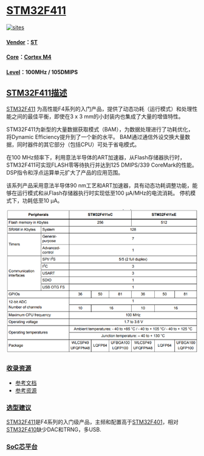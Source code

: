 ﻿# [STM32F411](https://github.com/SoCXin/STM32F411)

[![sites](http://182.61.61.133/link/resources/SoC.png)](http://www.SoC.Xin) 

#### [Vendor](https://github.com/SoCXin/Vendor)：[ST](https://github.com/SoCXin/ST)
#### [Core](https://github.com/SoCXin/Cortex)：[Cortex M4](https://github.com/SoCXin/CM4) 
#### [Level](https://github.com/SoCXin/Level)：100MHz /  105DMIPS

## [STM32F411描述](https://github.com/SoCXin/STM32F411/wiki) 

[STM32F411](https://github.com/SoCXin/STM32F411) 为高性能F4系列的入门产品，提供了动态功耗（运行模式）和处理性能之间的最佳平衡，即使在3 x 3 mm的小封装内也集成了大量的增值特性。

STM32F411为新型的大量数据获取模式（BAM），为数据处理进行了功耗优化，将Dynamic Efficiency提升到了一个新的水平。 BAM通过通信外设交换大量数据，同时器件的其它部分（包括CPU）可处于省电模式。

在100 MHz频率下，利用意法半导体的ART加速器，从Flash存储器执行时，STM32F411可实现FLASH零等待执行并达到125 DMIPS/339 CoreMark的性能。 DSP指令和浮点运算单元扩大了产品的应用范围。

该系列产品采用意法半导体90 nm工艺和ART加速器，具有动态功耗调整功能，能够在运行模式和从Flash存储器执行时实现低至100 µA/MHz的电流消耗。 停机模式下，功耗低至10 µA。

[![sites](docs/STM32F411.png)](https://my.st.com/content/my_st_com/zh/products/microcontrollers-microprocessors/stm32-32-bit-arm-cortex-mcus/stm32-high-performance-mcus/stm32f4-series/stm32f411.html#overview) 

### [收录资源](https://github.com/SoCXin/STM32F411)

* [参考文档](docs/)
* [参考资源](src/)

### [选型建议](https://github.com/SoCXin)

[STM32F411](https://github.com/SoCXin/STM32F411)是F4系列的入门级产品，主频和配置高于[STM32F401](https://github.com/SoCXin/STM32F401)，相对[STM32F410](https://github.com/SoCXin/STM32F410)缺少DAC和TRNG，多USB.


###  [SoC芯平台](http://www.SoC.Xin) 

